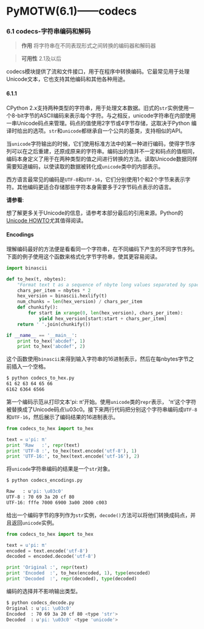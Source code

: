 PyMOTW(6.1)——codecs
===============================

### 6.1 codecs-字符串编码和解码

>**作用** 将字符串在不同表现形式之间转换的编码器和解码器

>**可用性** 2.1及以后

codecs模块提供了流和文件接口，用于在程序中转换编码。它最常见用于处理Unicode文本，它也支持其他编码和其他各种用途。

#### 6.1.1

CPython 2.x支持两种类型的字符串，用于处理文本数据。旧式的```str```实例使用一个8-bit字节的ASCII编码来表示每个字符。与之相反，unicode字符串在内部使用一串Unicode码点来管理。码点的值使用2字节或4字节存储，这取决于Python
编译时给出的选项。```str```和```unicode```都继承自一个公共的基类，支持相似的API。

当```unicode```字符输出的时候，它们使用标准方法中的某一种进行编码，使得字节序列可以在之后重建，还原成原来的字符串。编码出的值并不一定和码点的值相同，编码本身定义了用于在两种类型的值之间进行转换的方法。读取Unicode数据同样需要知道编码，以使读取的数据被转化成```unicode```类中的内部表示。

西方语言最常见的编码是```UTF-8```和```UTF-16```，它们分别使用1个和2个字节来表示字符。其他编码更适合存储那些字符本身需要多于2字节码点表示的语言。

**请参看**:

想了解更多关于Unicode的信息，请参考本部分最后的引用来源。Python的[Unicode HOWTO](http://docs.python.org/howto/unicode)尤其值得阅读。

#### Encodings

理解编码最好的方法便是看看同一个字符串，在不同编码下产生的不同字节序列。下面的例子使用这个函数来格式化字节字符串，使其更容易阅读。

```python
import binascii

def to_hex(t, nbytes):
    "Format text t as a sequence of nbyte long values separated by spaces."
    chars_per_item = nbytes * 2
    hex_version = binascii.hexlify(t)
    num_chunks = len(hex_version) / chars_per_item
    def chunkify():
        for start in xrange(0, len(hex_version), chars_per_item):
            yield hex_version[start:start + chars_per_item]
    return ' '.join(chunkify())

if __name__ == '__main__':
    print to_hex('abcdef', 1)
    print to_hex('abcdef', 2)
```

这个函数使用```binascii```来得到输入字符串的16进制表示，然后在每nbytes字节之前插入一个空格。

```bash
$ python codecs_to_hex.py
61 62 63 64 65 66
6162 6364 6566
```

第一个编码示范从打印文本'pi: π'开始。使用```unicode```类的```repr```表示， 'π'这个字符被替换成了Unicode码点\u03c0。接下来两行代码把分别这个字符串编码成```UTF-8```和```UTF-16```，然后展示了编码结果的16进制表示。

```python
from codecs_to_hex import to_hex

text = u'pi: π'
print 'Raw   :', repr(text)
print 'UTF-8 :', to_hex(text.encode('utf-8'), 1)
print 'UTF-16:', to_hex(text.encode('utf-16'), 2)

```

将```unicode```字符串编码的结果是一个```str```对象。

```bash
$ python codecs_encodings.py

Raw   : u'pi: \u03c0'
UTF-8 : 70 69 3a 20 cf 80
UTF-16: fffe 7000 6900 3a00 2000 c003
```

给出一个编码字节的序列作为```str```实例，```decode()```方法可以将他们转换成码点，并且返回```unicode```实例。

```python
from codecs_to_hex import to_hex

text = u'pi: π'
encoded = text.encode('utf-8')
decoded = encoded.decode('utf-8')

print 'Original :', repr(text)
print 'Encoded  :', to_hex(encoded, 1), type(encoded)
print 'Decoded  :', repr(decoded), type(decoded)

```

编码的选择并不影响输出类型。

```bash
$ python codecs_decode.py
Original : u'pi: \u03c0'
Encoded  : 70 69 3a 20 cf 80 <type 'str'>
Decoded  : u'pi: \u03c0' <type 'unicode'>
```
